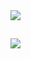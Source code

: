 <div>
  <img src="https://github-readme-stats.vercel.app/api?username=Groot-cmd&count_private=true&show_icons=true&theme=tokyonight">
</div>

##
  
<div>
  <a href="https://www.python.org/">
  <img src="https://img.shields.io/badge/Python-3776AB?style=for-the-badge&logo=python&logoColor=white">
</div>
